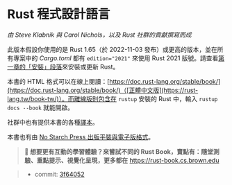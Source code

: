 # Rust 程式設計語言

*由 Steve Klabnik 與 Carol Nichols，以及 Rust 社群的貢獻撰寫而成*

此版本假設你使用的是 Rust 1.65（於 2022-11-03 發布）或更高的版本，並在所有專案中的 *Cargo.toml* 都有 `edition="2021"` 來使用 Rust 2021 版號。請查看[第一章的「安裝」段落][install]<!-- ignore -->來安裝或更新 Rust。

本書的 HTML 格式可以在線上閱讀：[https://doc.rust-lang.org/stable/book/](https://doc.rust-lang.org/stable/book/)（[正體中文版](https://rust-lang.tw/book-tw/)）。而離線版則包含在 `rustup` 安裝的 Rust 中，輸入 `rustup docs --book` 就能開啟。

社群中也有提供本書的各種[譯本][translations]。

本書也有由 [No Starch Press 出版平裝與電子版格式][nsprust]。

[install]: ch01-01-installation.html
[editions]: appendix-05-editions.html
[nsprust]: https://nostarch.com/rust
[translations]: appendix-06-translation.html

> **🚨 想要更有互動的學習體驗？來嘗試不同的 Rust Book，賣點有：隨堂測驗、重點提示、視覺化呈現，更多都在** <https://rust-book.cs.brown.edu>

> - commit: [3f64052](https://github.com/rust-lang/book/commit/3f64052c048c6def93b94a2b514ee88bba918744)
